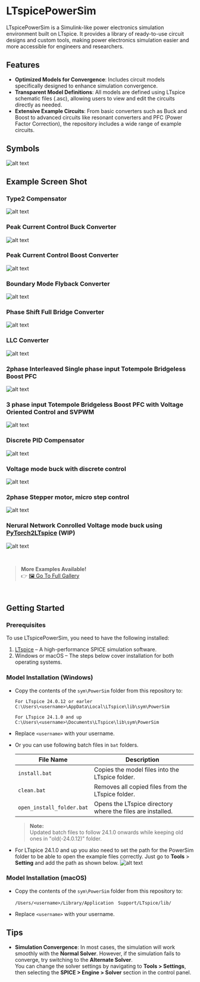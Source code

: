 # LTspicePowerSim
LTspicePowerSim is a Simulink-like power electronics simulation environment built on LTspice. It provides a library of ready-to-use circuit designs and custom tools, making power electronics simulation easier and more accessible for engineers and researchers.

## Features
- **Optimized Models for Convergence**: Includes circuit models specifically designed to enhance simulation convergence.
- **Transparent Model Definitions**: All models are defined using LTspice schematic files (.asc), allowing users to view and edit the circuits directly as needed.
- **Extensive Example Circuits**: From basic converters such as Buck and Boost to advanced circuits like resonant converters and PFC (Power Factor Correction), the repository includes a wide range of example circuits.

## Symbols
![alt text](./Symbols.png)

## Example Screen Shot    
### Type2 Compensator
![alt text](./example/TYPE2_FRA.png)


### Peak Current Control Buck Converter
![alt text](./example/BUCK_PCM.png)

### Peak Current Control Boost Converter
![alt text](./example/BOOST_PCM.png)

### Boundary Mode Flyback Converter
![alt text](./example/FLYBACK.png)

### Phase Shift Full Bridge Converter 
![alt text](./example/PSFB.png)

### LLC Converter 
![alt text](./example/LLC.png)

###  2phase Interleaved Single phase input Totempole Bridgeless Boost PFC
![alt text](./example/1Ph-TTP-PFC_2ITLV.png)

### 3 phase input Totempole Bridgeless Boost PFC with Voltage Oriented Control and SVPWM
![alt text](./example/3Ph-TTP-PFC_VOC_SVPWM.png)

### Discrete PID Compensator
![alt text](./example/zPID_FRA.png)

### Voltage mode buck with discrete control
![alt text](./example/BUCK_VM_discrete.png)

### 2phase Stepper motor, micro step control
![alt text](./example/STEP2PH_uSTEP.png)

### Nerural Network Conrolled Voltage mode buck using [PyTorch2LTspice](https://github.com/kosokno/PyTorch2LTspice.git) (WIP)
![alt text](./example/NN_BUCK_VM.png)


<br>

>**More Examples Available!**  
>👉 [🖼️ Go To Full Gallery](./example/GALLERY.md)

<br>

## Getting Started

### Prerequisites

To use LTspicePowerSim, you need to have the following installed:

1. [LTspice](https://www.analog.com/en/design-center/design-tools-and-calculators/ltspice-simulator.html) – A high-performance SPICE simulation software.
2. Windows or macOS – The steps below cover installation for both operating systems.


### Model Installation (Windows)

- Copy the contents of the `sym\PowerSim` folder from this repository to:
    ```
   For LTspice 24.0.12 or earler
    C:\Users\<username>\AppData\Local\LTspice\lib\sym\PowerSim
   
   For LTspice 24.1.0 and up
    C:\Users\<username>\Documents\LTspice\lib\sym\PowerSim
    ```
- Replace `<username>` with your username.
- Or you can use following batch files in `bat` folders.

    | File Name              | Description                                                                 |
    |------------------------|-----------------------------------------------------------------------------|
    | `install.bat`          | Copies the model files into the LTspice folder.    |
    | `clean.bat`            | Removes all copied files from the LTspice folder.                          |
    | `open_install_folder.bat` | Opens the LTspice directory where the files are installed.               |


    > **Note:**  
    > Updated batch files to follow 24.1.0 onwards while keeping old ones in "old(-24.0.12)" folder.

- For LTspice 24.1.0 and up you also need to set the path for the PowerSim folder to be able to open the example files correctly. Just go to **Tools** > **Setting** and add the path as shown below.
![alt text](./SearchPathSetting.png)

### Model Installation (macOS)

- Copy the contents of the `sym\PowerSim` folder from this repository to:
    ```
    /Users/<username>/Library/Application　Support/LTspice/lib/
    ```
- Replace `<username>` with your username.


## Tips
- **Simulation Convergence**: In most cases, the simulation will work smoothly with the **Normal Solver**. However, if the simulation fails to converge, try switching to the **Alternate Solver**.  
  You can change the solver settings by navigating to **Tools > Settings**, then selecting the **SPICE > Engine > Solver** section in the control panel.
